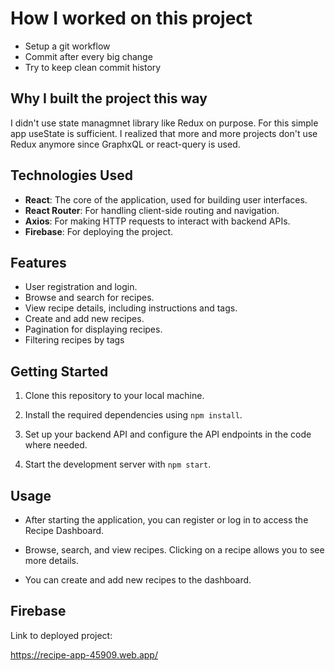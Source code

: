 # How I worked on this project

- Setup a git workflow
- Commit after every big change
- Try to keep clean commit history

## Why I built the project this way

I didn't use state managmnet library like Redux on purpose. For this simple app useState is sufficient.
I realized that more and more projects don't use Redux anymore since GraphxQL or react-query is used.

## Technologies Used

- **React**: The core of the application, used for building user interfaces.
- **React Router**: For handling client-side routing and navigation.
- **Axios**: For making HTTP requests to interact with backend APIs.
- **Firebase**: For deploying the project.

## Features

- User registration and login.
- Browse and search for recipes.
- View recipe details, including instructions and tags.
- Create and add new recipes.
- Pagination for displaying recipes.
- Filtering recipes by tags

## Getting Started

1. Clone this repository to your local machine.

2. Install the required dependencies using `npm install`.

3. Set up your backend API and configure the API endpoints in the code where needed.

4. Start the development server with `npm start`.

## Usage

- After starting the application, you can register or log in to access the Recipe Dashboard.

- Browse, search, and view recipes. Clicking on a recipe allows you to see more details.

- You can create and add new recipes to the dashboard.

## Firebase

Link to deployed project:

https://recipe-app-45909.web.app/
